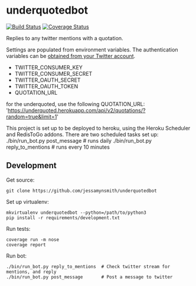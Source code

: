 underquotedbot
==============

[![Build Status](https://circleci.com/gh/jessamynsmith/underquotedbot.svg?style=shield)](https://circleci.com/gh/jessamynsmith/underquotedbot)
[![Coverage Status](https://coveralls.io/repos/jessamynsmith/underquotedbot/badge.svg?branch=master)](https://coveralls.io/r/jessamynsmith/underquotedbot?branch=master)

Replies to any twitter mentions with a quotation.

Settings are populated from environment variables. The authentication variables can be
[obtained from your Twitter account](https://dev.twitter.com/oauth/overview/application-owner-access-tokens/).

- TWITTER_CONSUMER_KEY
- TWITTER_CONSUMER_SECRET
- TWITTER_OAUTH_SECRET
- TWITTER_OAUTH_TOKEN
- QUOTATION_URL

for the underquoted, use the following QUOTATION_URL:
'https://underquoted.herokuapp.com/api/v2/quotations/?random=true&limit=1'

This project is set up to be deployed to heroku, using the Heroku Scheduler and RedisToGo addons.
There are two scheduled tasks set up:
 ./bin/run_bot.py post_message  # runs daily
 ./bin/run_bot.py reply_to_mentions  # runs every 10 minutes

Development
-----------

Get source:

    git clone https://github.com/jessamynsmith/underquotedbot

Set up virtualenv:

    mkvirtualenv underquotedbot --python=/path/to/python3
    pip install -r requirements/development.txt

Run tests:

    coverage run -m nose
    coverage report

Run bot:

    ./bin/run_bot.py reply_to_mentions  # Check twitter stream for mentions, and reply
    ./bin/run_bot.py post_message       # Post a message to twitter
